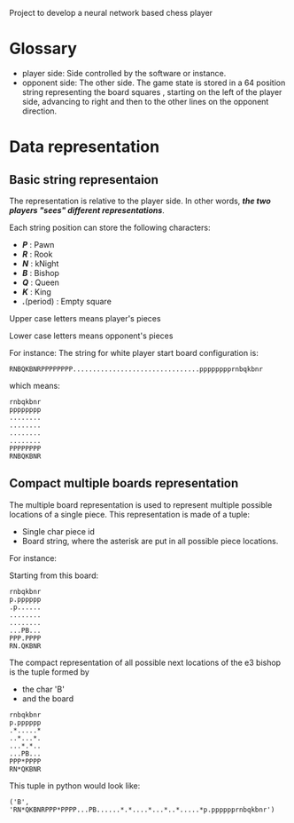 Project to develop a neural network based chess player

# Glossary
* player side: Side controlled by the software or instance.
* opponent side: The other side.
The game state is stored in a 64 position string representing the board squares
, starting on the left of the player side, advancing to right and then to the
other lines on the opponent direction.

# Data representation
## Basic string representaion
The representation is relative to the player side. In other words, ***the two
players "sees" different representations***.

Each string position can store the following characters:
* ***P*** : Pawn
* ***R*** : Rook
* ***N*** : kNight
* ***B*** : Bishop
* ***Q*** : Queen
* ***K*** : King
* ***.***(period) : Empty square  

Upper case letters means player's pieces

Lower case letters means opponent's pieces

For instance:
The string for white player start board configuration is:
```
RNBQKBNRPPPPPPPP................................pppppppprnbqkbnr
```
which means:
```
rnbqkbnr
pppppppp
........
........
........
........
PPPPPPPP
RNBQKBNR
```
## Compact multiple boards representation
The multiple board representation is used to represent multiple possible locations of a single piece. This representation is made of a tuple:
* Single char piece id
* Board string, where the asterisk are put in all possible piece locations.

For instance:

Starting from this board:
```
rnbqkbnr
p.pppppp
.p......
........
........
...PB...
PPP.PPPP
RN.QKBNR
```
The compact representation of all possible next locations of the e3 bishop is the tuple formed by
* the char 'B'
* and the board
```
rnbqkbnr
p.pppppp
.*.....*
..*...*.
...*.*..
...PB...
PPP*PPPP
RN*QKBNR
```

This tuple in python would look like:
```
('B', 'RN*QKBNRPPP*PPPP...PB......*.*....*...*..*.....*p.pppppprnbqkbnr')
```
